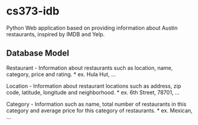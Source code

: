 # cs373-idb

Python Web application based on providing information about Austin restaurants, inspired by IMDB and Yelp.

## Database Model

Restaurant - Information about restaurants such as location, name, category, price and rating.
    * ex. Hula Hut, ...
    
  Location - Information about restaurant locations such as address, zip code, latitude, longitude and neighborhood.
    * ex. 6th Street, 78701, ...
    
  Category - Information such as name, total number of restaurants in this category and average price for this category of restaurants.
    * ex. Mexican, ... 
